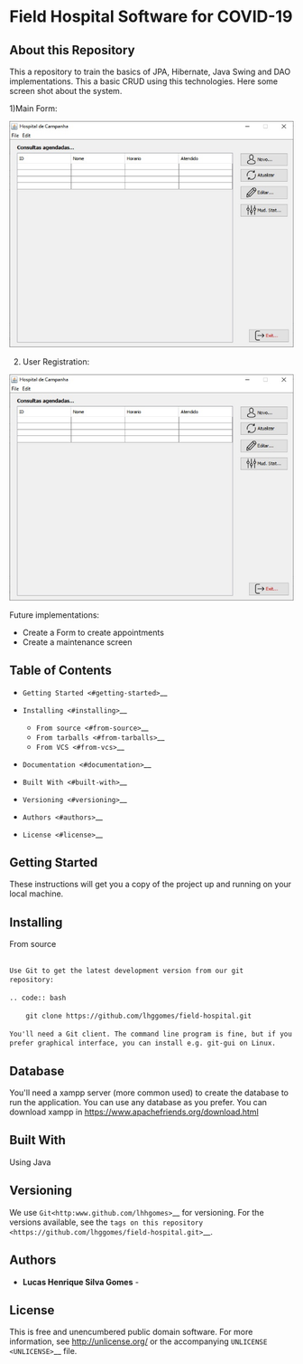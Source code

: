 Field Hospital Software for COVID-19
========================================

About this Repository
-----------------

This a repository to train the basics of JPA, Hibernate, Java Swing and DAO implementations. 
This a basic CRUD using this technologies.  Here some screen shot about the system.  


1)Main Form: 

<img src="/FieldHospital/src/docs/main.png" alt="Main Form"/>

2) User Registration: 

<img src="/FieldHospital/src/docs/main.png" alt="Main Form"/>

Future implementations: 

- Create a Form to create appointments
- Create a maintenance screen


Table of Contents
-----------------

-  `Getting Started <#getting-started>`__
-  `Installing <#installing>`__

   -  `From source <#from-source>`__
   -  `From tarballs <#from-tarballs>`__
   -  `From VCS <#from-vcs>`__

-  `Documentation <#documentation>`__
-  `Built With <#built-with>`__
-  `Versioning <#versioning>`__
-  `Authors <#authors>`__
-  `License <#license>`__

Getting Started
---------------

These instructions will get you a copy of the project up and running on
your local machine.


Installing
----------

From source
~~~~~~~~~~~

Use Git to get the latest development version from our git
repository:

.. code:: bash

    git clone https://github.com/lhggomes/field-hospital.git

You'll need a Git client. The command line program is fine, but if you
prefer graphical interface, you can install e.g. git-gui on Linux.

~~~~~~~~~~~
Database
---------

You'll need a xampp server (more common used) to create the database to run the application. 
You can use any database as you prefer. 
You can download xampp in <https://www.apachefriends.org/download.html>

Built With
----------

Using Java

Versioning
----------

We use `Git<http:www.github.com/lhhgomes>`__ for versioning. For the
versions available, see the `tags on this
repository <https://github.com/lhggomes/field-hospital.git>`__.

Authors
-------

-  **Lucas Henrique Silva Gomes** -

License
-------

This is free and unencumbered public domain software. For more
information, see http://unlicense.org/ or the accompanying
`UNLICENSE <UNLICENSE>`__ file.
